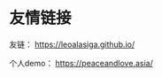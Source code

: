# 友情链接

友链： <a href='https://leoalasiga.github.io/'>https://leoalasiga.github.io/</a>

个人demo： <a href='https://peaceandlove.asia/ '>https://peaceandlove.asia/</a>
